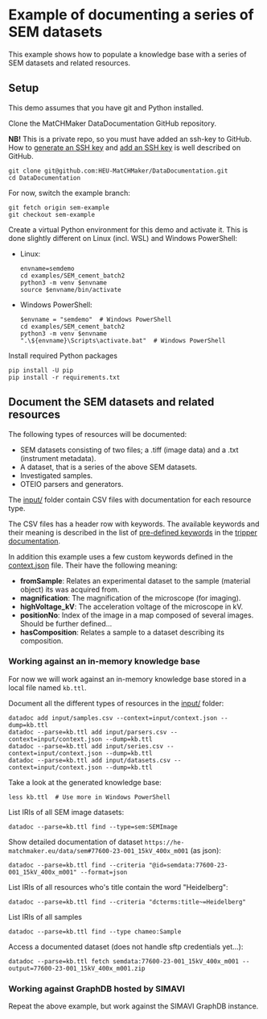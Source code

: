 Example of documenting a series of SEM datasets
===============================================

This example shows how to populate a knowledge base with a series of SEM datasets and related resources.

Setup
-----

This demo assumes that you have git and Python installed.

Clone the MatCHMaker DataDocumentation GitHub repository.

**NB!** This is a private repo, so you must have added an ssh-key to GitHub.
How to [generate an SSH key] and [add an SSH key] is well described on GitHub.

    git clone git@github.com:HEU-MatCHMaker/DataDocumentation.git
    cd DataDocumentation

For now, switch the example branch:

    git fetch origin sem-example
    git checkout sem-example

Create a virtual Python environment for this demo and activate it.
This is done slightly different on Linux (incl. WSL) and Windows PowerShell:

- Linux:

      envname=semdemo
      cd examples/SEM_cement_batch2
      python3 -m venv $envname
      source $envname/bin/activate

- Windows PowerShell:

      $envname = "semdemo"  # Windows PowerShell
      cd examples/SEM_cement_batch2
      python3 -m venv $envname
      ".\${envname}\Scripts\activate.bat"  # Windows PowerShell

Install required Python packages

    pip install -U pip
    pip install -r requirements.txt

Document the SEM datasets and related resources
-----------------------------------------------

The following types of resources will be documented:

- SEM datasets consisting of two files; a .tiff (image data) and a .txt (instrument metadata).
- A dataset, that is a series of the above SEM datasets.
- Investigated samples.
- OTEIO parsers and generators.

The [input/] folder contain CSV files with documentation for each resource type.

The CSV files has a header row with keywords. The available keywords and their meaning is described in the list of [pre-defined keywords] in the [tripper documentation].

In addition this example uses a few custom keywords defined in the [context.json] file.
Their have the following meaning:

- **fromSample**: Relates an experimental dataset to the sample (material object) its was acquired from.
- **magnification**: The magnification of the microscope (for imaging).
- **highVoltage_kV**: The acceleration voltage of the microscope in kV.
- **positionNo**: Index of the image in a map composed of several images. Should be further defined...
- **hasComposition**: Relates a sample to a dataset describing its composition.

### Working against an in-memory knowledge base

For now we will work against an in-memory knowledge base stored in a local file named `kb.ttl`.

Document all the different types of resources in the [input/] folder:

    datadoc add input/samples.csv --context=input/context.json --dump=kb.ttl
    datadoc --parse=kb.ttl add input/parsers.csv --context=input/context.json --dump=kb.ttl
    datadoc --parse=kb.ttl add input/series.csv --context=input/context.json --dump=kb.ttl
    datadoc --parse=kb.ttl add input/datasets.csv --context=input/context.json --dump=kb.ttl

Take a look at the generated knowledge base:

    less kb.ttl  # Use more in Windows PowerShell

List IRIs of all SEM image datasets:

    datadoc --parse=kb.ttl find --type=sem:SEMImage

Show detailed documentation of dataset `https://he-matchmaker.eu/data/sem#77600-23-001_15kV_400x_m001` (as json):

    datadoc --parse=kb.ttl find --criteria "@id=semdata:77600-23-001_15kV_400x_m001" --format=json

List IRIs of all resources who's title contain the word "Heidelberg":

    datadoc --parse=kb.ttl find --criteria "dcterms:title~=Heidelberg"

List IRIs of all samples

    datadoc --parse=kb.ttl find --type chameo:Sample

Access a documented dataset (does not handle sftp credentials yet...):

    datadoc --parse=kb.ttl fetch semdata:77600-23-001_15kV_400x_m001 --output=77600-23-001_15kV_400x_m001.zip

### Working against GraphDB hosted by SIMAVI

Repeat the above example, but work against the SIMAVI GraphDB instance.

[generate an SSH key]: https://docs.github.com/en/authentication/connecting-to-github-with-ssh/generating-a-new-ssh-key-and-adding-it-to-the-ssh-agent
[add an SSH key]:  https://docs.github.com/en/authentication/connecting-to-github-with-ssh/adding-a-new-ssh-key-to-your-github-account
[input/]: https://github.com/HEU-MatCHMaker/DataDocumentation/tree/sem-example/examples/SEM_cement_batch2/input/
[pre-defined keywords]: https://emmc-asbl.github.io/tripper/latest/datadoc/keywords/
[tripper documentation]: https://emmc-asbl.github.io/tripper/latest/
[context.json]: input/context.json
